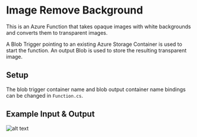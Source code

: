 # Image Remove Background

This is an Azure Function that takes opaque images with white backgrounds and converts them to transparent images.

A Blob Trigger pointing to an existing Azure Storage Container is used to start the function. An output Blob is used to store the resulting transparent image.

## Setup

The blob trigger container name and blob output container name bindings can be changed in `Function.cs`.

## Example Input & Output

![alt text](https://github.com/Jason-nzd/ImageRemoveBackgroundFunction/blob/master/imgs/image-comparison.jpg?raw=true "Image Comparison")
